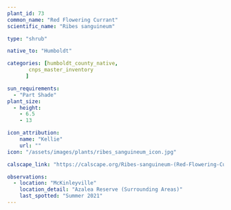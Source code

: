 ```yaml
---
plant_id: 73
common_name: "Red Flowering Currant"
scientific_name: "Ribes sanguineum"

type: "shrub"

native_to: "Humboldt"

categories: [humboldt_county_native,
       cnps_master_inventory
      ]

sun_requirements:
  - "Part Shade"
plant_size:
  - height: 
    - 6.5
    - 13

icon_attribution: 
    name: "Kellie"
    url: "" 
icon: "/assets/images/plants/ribes_sanguineum_icon.jpg"

calscape_link: "https://calscape.org/Ribes-sanguineum-(Red-Flowering-Currant)"

observations: 
  - location: "McKinleyville"
    location_detail: "Azalea Reserve (Surrounding Areas)"
    last_spotted: "Summer 2021"
---
```


